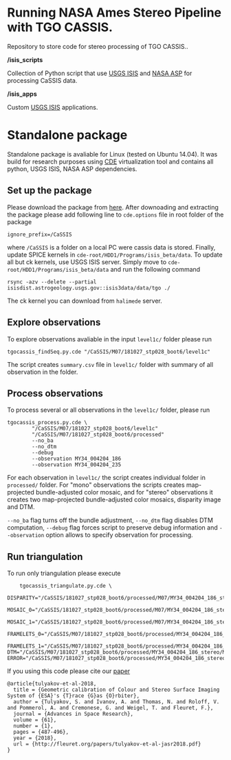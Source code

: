 # Running NASA Ames Stereo Pipeline with TGO CASSIS. 
Repository to store code for stereo processing of TGO CASSIS..
  
**/isis_scripts** 

Collection of Python script that use [USGS ISIS](https://isis.astrogeology.usgs.gov/) and [NASA ASP](https://ti.arc.nasa.gov/tech/asr/groups/intelligent-robotics/ngt/stereo/) for processing CaSSIS data.

**/isis_apps** 

Custom [USGS ISIS](https://isis.astrogeology.usgs.gov/) applications. 

# Standalone package
Standalone package is avaliable for Linux (tested on Ubuntu 14.04). It was build for research purposes using 
[CDE](http://www.pgbovine.net/cde.html) virtualization tool and contains all python, USGS ISIS, NASA ASP dependencies.

## Set up the package

Please download the package from [here](https://drive.google.com/drive/folders/1uMEPxc36iQqh5z38x0iiWrUFj2jYIJfa?usp=sharing). After downoading and extracting the package please add following line to `cde.options` file in root folder of the package
```
ignore_prefix=/CaSSIS
```   
where `/CaSSIS` is a folder on a local PC were cassis data is stored.
Finally, update SPICE kernels in `cde-root/HDD1/Programs/isis_beta/data`. To update all but ck kernels, use USGS ISIS
server. Simply move to `cde-root/HDD1/Programs/isis_beta/data` and run the following command
```
rsync -azv --delete --partial isisdist.astrogeology.usgs.gov::isis3data/data/tgo ./
```
The ck kernel you can download from `halimede` server.

## Explore observations
To explore observations avaliable in the input `level1c/` folder please run
```
tgocassis_findSeq.py.cde "/CaSSIS/M07/181027_stp028_boot6/level1c"
```
The script creates `summary.csv` file in `level1c/` folder with summary of all observation in the folder.

## Process observations
To process several or all observations in the `level1c/` folder, please run
```
tgocassis_process.py.cde \
        "/CaSSIS/M07/181027_stp028_boot6/level1c"
        "/CaSSIS/M07/181027_stp028_boot6/processed"
        --no_ba
        --no_dtm
        --debug
        --observation MY34_004204_186
        --observation MY34_004204_235
```
For each observation in `level1c/` the script creates individual folder in `processed/` folder. For "mono" observations the scripts creates map-projected bundle-adjusted color mosaic, and for "stereo" observations it creates two map-projected bundle-adjusted color mosaics, disparity image and DTM.

`--no_ba` flag turns off the bundle adjustment, `--no_dtm` flag disables DTM computation, `--debug` flag forces script to preserve debug information and `--observation` option allows to specify observation for processing.  

## Run triangulation
To run only triangulation please execute 
```
	tgocassis_triangulate.py.cde \
		DISPARITY="/CaSSIS/181027_stp028_boot6/processed/M07/MY34_004204_186_stereo/MY34_004204_186_disparity.tif"
		MOSAIC_0="/CaSSIS/181027_stp028_boot6/processed/M07/MY34_004204_186_stereo/MY34_004204_186_first_stereo_PAN_MOS.cub"
		MOSAIC_1="/CaSSIS/181027_stp028_boot6/processed/M07/MY34_004204_186_stereo/MY34_004204_186_second_stereo_PAN_MOS.cub"
		FRAMELETS_0="/CaSSIS/M07/181027_stp028_boot6/processed/MY34_004204_186_stereo/MY34_004204_186_first_stereo_PAN_MAP"
		FRAMELETS_1="/CaSSIS/M07/181027_stp028_boot6/processed/MY34_004204_186_stereo/MY34_004204_186_second_stereo_PAN_MAP"
DTM="/CaSSIS/M07/181027_stp028_boot6/processed/MY34_004204_186_stereo/MY34_004204_186_dtm.cub"
ERROR="/CaSSIS/M07/181027_stp028_boot6/processed/MY34_004204_186_stereo/MY34_004204_186_error.cub"
```


If you using this code please cite our [paper](http://fleuret.org/papers/tulyakov-et-al-jasr2018.pdf)
```
@article{tulyakov-et-al-2018,
  title = {Geometric calibration of Colour and Stereo Surface Imaging System of {ESA}'s {T}race {G}as {O}rbiter},
  author = {Tulyakov, S. and Ivanov, A. and Thomas, N. and Roloff, V. and Pommerol, A. and Cremonese, G. and Weigel, T. and Fleuret, F.},
  journal = {Advances in Space Research},
  volume = {61},
  number = {1},
  pages = {487-496},
  year = {2018},
  url = {http://fleuret.org/papers/tulyakov-et-al-jasr2018.pdf}
}
```
